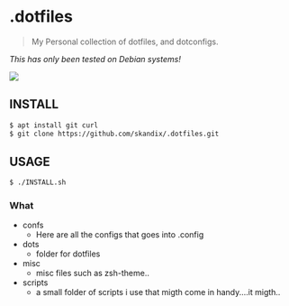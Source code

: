 # .dotfiles
> My Personal collection of dotfiles, and dotconfigs.

*This has only been tested on Debian systems!*

![](https://loot.datapor.no/CCYaiApaIin.png)


## INSTALL
```bash
$ apt install git curl
$ git clone https://github.com/skandix/.dotfiles.git
```

## USAGE
```bash 
$ ./INSTALL.sh
```

### What
* confs
	* Here are all the configs that goes into .config
* dots
	* folder for dotfiles
* misc
	* misc files such as zsh-theme.. 
* scripts
	* a small folder of scripts i use that migth come in handy....it migth..
